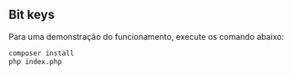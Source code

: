 Bit keys
--------

Para uma demonstração do funcionamento, execute os comando abaixo:

```bash
composer install
php index.php
```